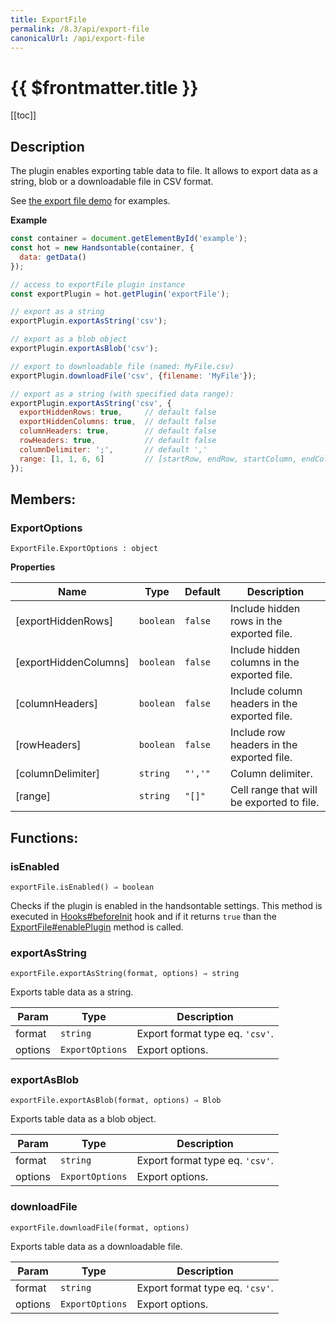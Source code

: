 ```yaml
---
title: ExportFile
permalink: /8.3/api/export-file
canonicalUrl: /api/export-file
---
```


# {{ $frontmatter.title }}

[[toc]]

## Description


The plugin enables exporting table data to file. It allows to export data as a string, blob or a downloadable file in
CSV format.

See [the export file demo](https://handsontable.com/docs/demo-export-file.html) for examples.


**Example**  
```js
const container = document.getElementById('example');
const hot = new Handsontable(container, {
  data: getData()
});

// access to exportFile plugin instance
const exportPlugin = hot.getPlugin('exportFile');

// export as a string
exportPlugin.exportAsString('csv');

// export as a blob object
exportPlugin.exportAsBlob('csv');

// export to downloadable file (named: MyFile.csv)
exportPlugin.downloadFile('csv', {filename: 'MyFile'});

// export as a string (with specified data range):
exportPlugin.exportAsString('csv', {
  exportHiddenRows: true,     // default false
  exportHiddenColumns: true,  // default false
  columnHeaders: true,        // default false
  rowHeaders: true,           // default false
  columnDelimiter: ';',       // default ','
  range: [1, 1, 6, 6]         // [startRow, endRow, startColumn, endColumn]
});
```
## Members:

### ExportOptions
`ExportFile.ExportOptions : object`


**Properties**

| Name | Type | Default | Description |
| --- | --- | --- | --- |
| [exportHiddenRows] | <code>boolean</code> | <code>false</code> | Include hidden rows in the exported file. |
| [exportHiddenColumns] | <code>boolean</code> | <code>false</code> | Include hidden columns in the exported file. |
| [columnHeaders] | <code>boolean</code> | <code>false</code> | Include column headers in the exported file. |
| [rowHeaders] | <code>boolean</code> | <code>false</code> | Include row headers in the exported file. |
| [columnDelimiter] | <code>string</code> | <code>&quot;&#x27;,&#x27;&quot;</code> | Column delimiter. |
| [range] | <code>string</code> | <code>&quot;[]&quot;</code> | Cell range that will be exported to file. |

## Functions:

### isEnabled
`exportFile.isEnabled() ⇒ boolean`

Checks if the plugin is enabled in the handsontable settings. This method is executed in [Hooks#beforeInit](./hooks/#beforeinit)
hook and if it returns `true` than the [ExportFile#enablePlugin](./export-file/#enableplugin) method is called.



### exportAsString
`exportFile.exportAsString(format, options) ⇒ string`

Exports table data as a string.


| Param | Type | Description |
| --- | --- | --- |
| format | <code>string</code> | Export format type eq. `'csv'`. |
| options | <code>ExportOptions</code> | Export options. |



### exportAsBlob
`exportFile.exportAsBlob(format, options) ⇒ Blob`

Exports table data as a blob object.


| Param | Type | Description |
| --- | --- | --- |
| format | <code>string</code> | Export format type eq. `'csv'`. |
| options | <code>ExportOptions</code> | Export options. |



### downloadFile
`exportFile.downloadFile(format, options)`

Exports table data as a downloadable file.


| Param | Type | Description |
| --- | --- | --- |
| format | <code>string</code> | Export format type eq. `'csv'`. |
| options | <code>ExportOptions</code> | Export options. |


